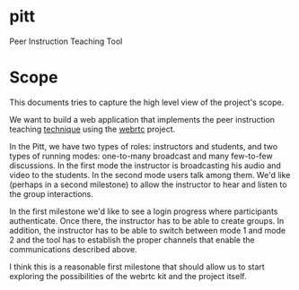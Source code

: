 pitt
====

Peer Instruction Teaching Tool

Scope
=====

This documents tries to capture the high level view of the project's scope. 

We want to build a web application that implements the peer instruction
teaching [technique](http://software-carpentry.org/blog/2014/02/online-peer-instruction-tool.html)
using the [webrtc](http://www.webrtc.org/) project.

In the Pitt, we have two types of roles: instructors and students, and two
types of running modes: one-to-many broadcast and many few-to-few discussions.
In the first mode the instructor is broadcasting his audio and video to the
students. In the second mode users talk among them. We'd like (perhaps in a
second milestone) to allow the instructor to hear and listen to the group
interactions.

In the first milestone we'd like to see a login progress where participants
authenticate.  Once there, the instructor has to be able to create groups.  In
addition, the instructor has to be able to switch between mode 1 and mode 2 and
the tool has to establish the proper channels that enable the communications 
described above.

I think this is a reasonable first milestone that should allow us to start exploring
the possibilities of the webrtc kit and the project itself.


